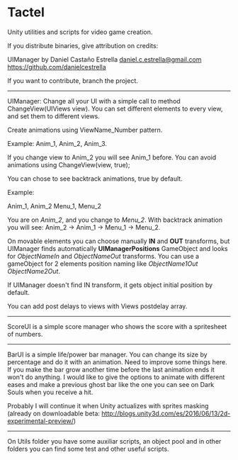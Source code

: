 # Tactel
Unity utilities and scripts for video game creation.

If you distribute binaries, give attribution on credits:

UIManager by Daniel Castaño Estrella
daniel.c.estrella@gmail.com
https://github.com/danielcestrella


If you want to contribute, branch the project.

---

UIManager: Change all your UI with a simple call to method ChangeView(UIViews view).
You can set different elements to every view, and set them to different views.

Create animations using ViewName_Number pattern.

Example: Anim_1, Anim_2, Anim_3.

If you change view to Anim_2 you will see Anim_1 before.
You can avoid animations using ChangeView(view, true);

You can chose to see backtrack animations, true by default.

Example:

Anim_1, Anim_2
Menu_1, Menu_2

You are on *Anim_2*, and you change to *Menu_2*. With backtrack animation you will see: Anim_2 -> Anim_1 -> Menu_1 -> Menu_2.

On movable elements you can choose manually **IN** and **OUT** transforms, but UIManager finds automatically **UIManagerPositions** GameObject and looks for *ObjectNameIn* and *ObjectNameOut* transforms. You can use a gameObject for 2 elements position naming like *ObjectName1Out ObjectName2Out*.

If UIManager doesn't find IN transform, it gets object initial position by default.

You can add post delays to views with Views postdelay array.

---

ScoreUI is a simple score manager who shows the score with a spritesheet of numbers.

---

BarUI is a simple life/power bar manager. You can change its size by percentage and do it with an animation. Need to improve some things here. If you make the bar grow another time before the last animation ends it won't do anything. I would like to give the options to animate with different eases and make a previous ghost bar like the one you can see on Dark Souls when you receive a hit.

Probably I will continue it when Unity actualizes with sprites masking (already on downloadable beta: http://blogs.unity3d.com/es/2016/06/13/2d-experimental-preview/)

---

On Utils folder you have some auxiliar scripts, an object pool and in other folders you can find some test and other useful scripts.